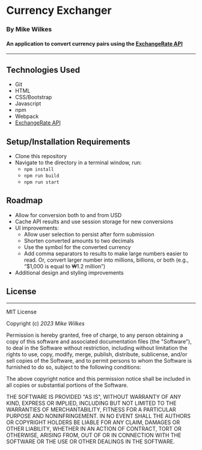 
# Currency Exchanger

### By Mike Wilkes
#### An application to convert currency pairs using the [ExchangeRate API](https://www.exchangerate-api.com/)
---

## Technologies Used
* Git
* HTML
* CSS/Bootstrap
* Javascript
* npm
* Webpack
* [ExchangeRate API](https://www.exchangerate-api.com/)

## Setup/Installation Requirements

* Clone this repository
* Navigate to the directory in a terminal window, run:
  * `npm install`
  * `npm run build`
  * `npm run start`

## Roadmap
* Allow for conversion both to and from USD
* Cache API results and use session storage for new conversions
* UI improvements:
    * Allow user selection to persist after form submission
    * Shorten converted amounts to two decimals
    * Use the symbol for the converted currency
    * Add comma separators to results to make large numbers easier to read. Or, convert larger number into millions, billions, or both (e.g., “$1,000 is equal to ₩1.2 million”)
* Additional design and styling improvements

## License
---
MIT License

Copyright (c) _2023_ _Mike Wilkes_ 

Permission is hereby granted, free of charge, to any person obtaining a copy
of this software and associated documentation files (the "Software"), to deal
in the Software without restriction, including without limitation the rights
to use, copy, modify, merge, publish, distribute, sublicense, and/or sell
copies of the Software, and to permit persons to whom the Software is
furnished to do so, subject to the following conditions:

The above copyright notice and this permission notice shall be included in all
copies or substantial portions of the Software.

THE SOFTWARE IS PROVIDED "AS IS", WITHOUT WARRANTY OF ANY KIND, EXPRESS OR
IMPLIED, INCLUDING BUT NOT LIMITED TO THE WARRANTIES OF MERCHANTABILITY,
FITNESS FOR A PARTICULAR PURPOSE AND NONINFRINGEMENT. IN NO EVENT SHALL THE
AUTHORS OR COPYRIGHT HOLDERS BE LIABLE FOR ANY CLAIM, DAMAGES OR OTHER
LIABILITY, WHETHER IN AN ACTION OF CONTRACT, TORT OR OTHERWISE, ARISING FROM,
OUT OF OR IN CONNECTION WITH THE SOFTWARE OR THE USE OR OTHER DEALINGS IN THE
SOFTWARE.
